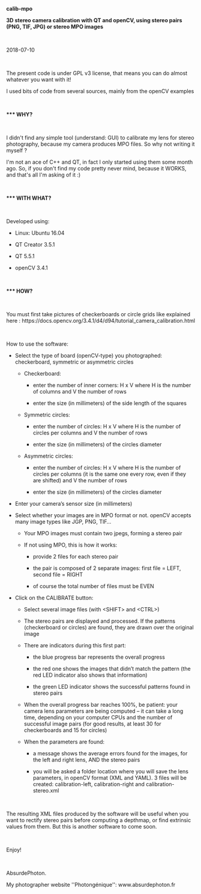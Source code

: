 <p><b>calib-mpo</b></p>
<p><b>3D stereo camera calibration with QT and openCV, using stereo pairs (PNG, TIF, JPG) or stereo MPO images</b></p>
<br/>

</p>
<p>2018-07-10</p>
<br/>

</p>
<p>The present code is under GPL v3 license, that means you can do almost whatever you want
with it!</p>
<p>I used bits of code from several sources, mainly from the openCV examples</p>
<br/>

</p>
<p><b>*** WHY?</b></p>
<br/>

</p>
<p>I didn't find any simple tool (understand: GUI) to calibrate my lens for stereo photography, because my camera produces MPO files. So why not writing it myself ?</p>
<p>I'm not an ace of C++ and QT, in fact I only started using them some month ago. So, if you don't find my code pretty never mind, because it WORKS, and that's all I'm asking of it :)</p>
<br/>

</p>
<p><b>*** WITH WHAT?</b></p>
<br/>

</p>
<p>Developed using:</p>
<ul>
	<li/>
<p>Linux: Ubuntu
	16.04</p>
	<li/>
<p>QT Creator
	3.5.1</p>
	<li/>
<p>QT 5.5.1</p>
	<li/>
<p>openCV 3.4.1</p>
</ul>
<br/>

</p>
<p></><b>*** HOW?</b></p>
<br/>

<p> You must first take pictures of checkerboards or circle grids like explained here : https://docs.opencv.org/3.4.1/d4/d94/tutorial_camera_calibration.html</p>
<br/>

</p>
<p>How to use the software:</p>
<ul>
	<li/>
<p>Select the type of board (openCV-type) you photographed: checkerboard, symmetric or asymmetric circles</p>
	<ul>
		<li/>
<p>Checkerboard:</p>
		<ul>
			<li/>
<p>enter the number of inner corners: H x V where H  is the number of columns	and V the number of rows</p>
			<li/>
<p>enter the size (in millimeters) of the side length of the squares</p>
		</ul>
		<li/>
<p>Symmetric circles:</p>
		<ul>
			<li/>
<p>enter the number of circles: H x V where H  is the number of circles per columns and V the number of rows</p>
			<li/>
<p>enter the size (in millimeters) of the circles diameter</p>
		</ul>
		<li/>
<p>Asymmetric circles:</p>
		<ul>
			<li/>
<p>enter the number of circles: H x V where H  is the number of circles per columns (it is the same one every row, even if they are shifted) and V the number of rows</p>
			<li/>
<p>enter the size (in millimeters) of the circles diameter</p>
		</ul>
	</ul>
	<li/>
<p>Enter your camera’s sensor size (in millimeters)</p>
	<li/>
<p>Select whether your images are in MPO format or not. openCV accepts many image types like JGP, PNG, TIF…</p>
	<ul>
		<li/>
<p>Your MPO images must contain two jpegs, forming a stereo pair</p>
		<li/>
<p>If not using MPO, this is how it works:</p>
		<ul>
			<li/>
<p>provide 2 files for each stereo pair</p>
			<li/>
<p>the pair is composed of 2 separate images: first file = LEFT, second file = RIGHT</p>
			<li/>
<p>of course the total number of files must be EVEN</p>
		</ul>
	</ul>
	<li/>
<p>Click on the CALIBRATE button:</p>
	<ul>
		<li/>
<p>Select several image files (with  &lt;SHIFT&gt; and &lt;CTRL&gt;)</p>
		<li/>
<p>The stereo pairs are displayed and processed. If the patterns (checkerboard or circles) are found, they are drawn over the original image</p>
		<li/>
<p> There are indicators during this first part: 
		</p>
		<ul>
			<li/>
<p>the blue progress bar represents the overall progress</p>
			<li/>
<p>the red one shows the images that didn’t match the pattern (the red LED indicator also shows that information)</p>
			<li/>
<p>the green LED indicator shows the successful patterns found in stereo pairs</p>
		</ul>
		<li/>
<p>When the overall progress bar reaches 100%, be patient: your camera lens parameters are being computed – it can take a long time, depending on your computer CPUs and the number of successful image pairs (for good results, at least 30 for checkerboards and 15 for circles)</p>
		<li/>
<p>When the parameters are found:</p>
		<ul>
			<li/>
<p>a message shows the average errors found for the images, for the left and right lens, AND the stereo pairs</p>
			<li/>
<p>you will be asked a folder location where you will save the lens parameters, in openCV format (XML and YAML). 3 files will be created: calibration-left, calibration-right and calibration-stereo.xml</p>
		</ul>
	</ul>
</ul>
<br/>

</p>
<p>The resulting XML files produced by the software will be useful when you want to rectify stereo pairs before computing a depthmap, or find extrinsic values from them. But this is another software to come soon.</p>
<br/>

</p>
<p>Enjoy!</p>
<br/>

</p>
<p>AbsurdePhoton.</p>
<p>My photographer website ''Photongénique'': www.absurdephoton.fr</p>
</body>
</html>
